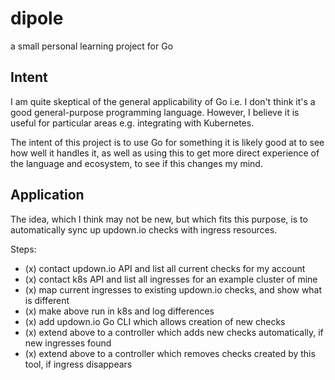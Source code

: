 # dipole
a small personal learning project for Go

## Intent

I am quite skeptical of the general applicability of Go i.e. I don't think it's a good general-purpose programming language. However, I believe it is useful for particular areas e.g. integrating with Kubernetes.

The intent of this project is to use Go for something it is likely good at to see how well it handles it, as well as using this to get more direct experience of the language and ecosystem, to see if this changes my mind.

## Application

The idea, which I think may not be new, but which fits this purpose, is to automatically sync up updown.io checks with ingress resources.

Steps:
* (x) contact updown.io API and list all current checks for my account
* (x) contact k8s API and list all ingresses for an example cluster of mine
* (x) map current ingresses to existing updown.io checks, and show what is different
* (x) make above run in k8s and log differences
* (x) add updown.io Go CLI which allows creation of new checks
* (x) extend above to a controller which adds new checks automatically, if new ingresses found
* (x) extend above to a controller which removes checks created by this tool, if ingress disappears
